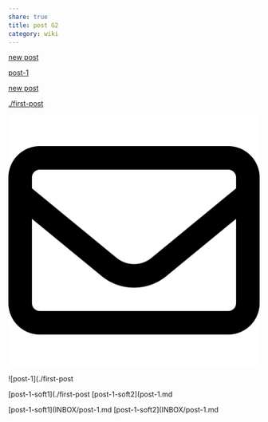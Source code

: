 ```yaml
---
share: true
title: post G2
category: wiki
---
```


 
[new post](INBOX/new%20post.md)

[post-1](INBOX/post-1.md)

[new post](post-G2.md)

[./first-post](post-1.md)

![pic200](../../../assets/image/pic-1.svg)

 

![post-1](./first-post 



[post-1-soft1](./first-post 
[post-1-soft2](post-1.md 

[post-1-soft1](INBOX/post-1.md 
[post-1-soft2](INBOX/post-1.md 